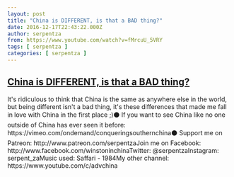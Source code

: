```yaml
---
layout: post
title: "China is DIFFERENT, is that a BAD thing?"
date: 2016-12-17T22:43:22.000Z
author: serpentza
from: https://www.youtube.com/watch?v=fMrcuU_5VRY
tags: [ serpentza ]
categories: [ serpentza ]
---
```

<!--1482014602000-->
[China is DIFFERENT, is that a BAD thing?](https://www.youtube.com/watch?v=fMrcuU_5VRY)
------

<div>
It's ridiculous to think that China is the same as anywhere else in the world, but being different isn't a bad thing, it's these differences that made me fall in love with China in the first place ;)⚫ If you want to see China like no one outside of China has ever seen it before: https://vimeo.com/ondemand/conqueringsouthernchina⚫ Support me on Patreon: http://www.patreon.com/serpentzaJoin me on Facebook: http://www.facebook.com/winstoninchinaTwitter: @serpentzaInstagram: serpent_zaMusic used: Saffari - 1984My other channel: https://www.youtube.com/c/advchina
</div>
